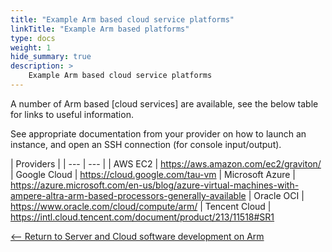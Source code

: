 ```yaml
---
title: "Example Arm based cloud service platforms"
linkTitle: "Example Arm based platforms"
type: docs
weight: 1
hide_summary: true
description: >
    Example Arm based cloud service platforms
---
```


A number of Arm based [cloud services] are available, see the below table for links to useful information.

See appropriate documentation from your provider on how to launch an instance, and open an SSH connection (for console input/output).

| Providers       | 
| ---             | ---        |
| AWS EC2         | https://aws.amazon.com/ec2/graviton/
| Google Cloud    | https://cloud.google.com/tau-vm
| Microsoft Azure | https://azure.microsoft.com/en-us/blog/azure-virtual-machines-with-ampere-altra-arm-based-processors-generally-available
| Oracle OCI      | https://www.oracle.com/cloud/compute/arm/
| Tencent Cloud   | https://intl.cloud.tencent.com/document/product/213/11518#SR1

[<-- Return to Server and Cloud software development on Arm](/cloud)
